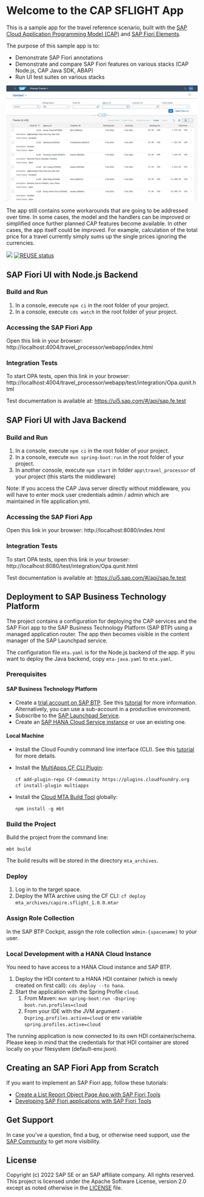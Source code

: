 # Welcome to the CAP SFLIGHT App

This is a sample app for the travel reference scenario, built with the [SAP Cloud Application Programming Model (CAP)](https://cap.cloud.sap) and [SAP Fiori Elements](https://experience.sap.com/fiori-design-web/smart-templates).

The purpose of this sample app is to:
* Demonstrate SAP Fiori annotations
* Demonstrate and compare SAP Fiori features on various stacks (CAP Node.js, CAP Java SDK, ABAP)
* Run UI test suites on various stacks

![Process Travels Page](img.png)

The app still contains some workarounds that are going to be addressed over time.
In some cases, the model and the handlers can be improved or simplified once further planned CAP features become available.
In other cases, the app itself could be improved. For example, calculation of the total price for a travel
currently simply sums up the single prices ignoring the currencies.

![](https://github.com/SAP-samples/cap-sflight/workflows/CI/badge.svg)
[![REUSE status](https://api.reuse.software/badge/github.com/SAP-samples/cap-sflight)](https://api.reuse.software/info/github.com/SAP-samples/cap-sflight)


## SAP Fiori UI with Node.js Backend

### Build and Run

1. In a console, execute `npm ci` in the root folder of your project.
2. In a console, execute `cds watch` in the root folder of your project.

### Accessing the SAP Fiori App

Open this link in your browser:
http://localhost:4004/travel_processor/webapp/index.html

### Integration Tests

To start OPA tests, open this link in your browser:
http://localhost:4004/travel_processor/webapp/test/integration/Opa.qunit.html

Test documentation is available at:
https://ui5.sap.com/#/api/sap.fe.test

## SAP Fiori UI with Java Backend

### Build and Run

1. In a console, execute `npm ci` in the root folder of your project.
2. In a console, execute `mvn spring-boot:run` in the root folder of your project.
3. In another console, execute `npm start` in folder `app\travel_processor` of your project (this starts the middleware)

Note: If you access the CAP Java server directly without middleware, you will have to enter mock user credentials admin / admin which are maintained in file application.yml.

### Accessing the SAP Fiori App

Open this link in your browser:
http://localhost:8080/index.html

### Integration Tests

To start OPA tests, open this link in your browser:
http://localhost:8080/test/integration/Opa.qunit.html

Test documentation is available at:
https://ui5.sap.com/#/api/sap.fe.test

## Deployment to SAP Business Technology Platform

The project contains a configuration for deploying the CAP services and the SAP Fiori app to the SAP Business Technology Platform (SAP BTP) using a managed application router. The app then becomes visible in the content manager of the SAP Launchpad service.

The configuration file `mta.yaml` is for the Node.js backend of the app. If you want to deploy the Java backend, copy `mta-java.yaml` to `mta.yaml`.

### Prerequisites
#### SAP Business Technology Platform

- Create a [trial account on SAP BTP](https://www.sap.com/products/business-technology-platform/trial.html). See this [tutorial](https://developers.sap.com/tutorials/hcp-create-trial-account.html) for more information. Alternatively, you can use a sub-account in a productive environment.
- Subscribe to the [SAP Launchpad Service](https://developers.sap.com/tutorials/cp-portal-cloud-foundry-getting-started.html).
- Create an [SAP HANA Cloud Service instance](https://developers.sap.com/tutorials/btp-app-hana-cloud-setup.html#08480ec0-ac70-4d47-a759-dc5cb0eb1d58) or use an existing one.
  
#### Local Machine

- Install the Cloud Foundry command line interface (CLI). See this [tutorial](https://developers.sap.com/tutorials/cp-cf-download-cli.html) for more details.
- Install the [MultiApps CF CLI Plugin](https://github.com/cloudfoundry-incubator/multiapps-cli-plugin):

  ```shell
  cf add-plugin-repo CF-Community https://plugins.cloudfoundry.org
  cf install-plugin multiapps
  ```

- Install the [Cloud MTA Build Tool](https://github.com/SAP/cloud-mta-build-tool) globally:

  ```shell
  npm install -g mbt
   ```

### Build the Project

Build the project from the command line:

```shell
mbt build
```

The build results will be stored in the directory `mta_archives`.

### Deploy

1. Log in to the target space.
2. Deploy the MTA archive using the CF CLI: `cf deploy mta_archives/capire.sflight_1.0.0.mtar`

### Assign Role Collection

In the SAP BTP Cockpit, assign the role collection `admin-{spacename}` to your user.

### Local Development with a HANA Cloud Instance

You need to have access to a HANA Cloud instance and SAP BTP.

1. Deploy the HDI content to a HANA HDI container (which is newly created on first call): `cds deploy --to hana`.
2. Start the application with the Spring Profile `cloud`.
   1. From Maven: `mvn spring-boot:run -Dspring-boot.run.profiles=cloud`
   2. From your IDE with the JVM argument `-Dspring.profiles.active=cloud` or env variable `spring.profiles.active=cloud`

The running application is now connected to its own HDI container/schema. Please keep in mind that the credentials for
that HDI container are stored locally on your filesystem (default-env.json).

## Creating an SAP Fiori App from Scratch

If you want to implement an SAP Fiori app, follow these tutorials:

* [Create a List Report Object Page App with SAP Fiori Tools](https://developers.sap.com/group.fiori-tools-lrop.html)
* [Developing SAP Fiori applications with SAP Fiori Tools](https://help.sap.com/viewer/17d50220bcd848aa854c9c182d65b699/Latest/en-US)

## Get Support

In case you've a question, find a bug, or otherwise need support, use the [SAP Community](https://answers.sap.com/tags/9f13aee1-834c-4105-8e43-ee442775e5ce) to get more visibility.

## License

Copyright (c) 2022 SAP SE or an SAP affiliate company. All rights reserved. This project is licensed under the Apache Software License, version 2.0 except as noted otherwise in the [LICENSE](LICENSES/Apache-2.0.txt) file.
